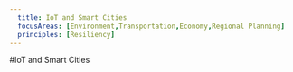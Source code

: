 ```yaml
---
  title: IoT and Smart Cities
  focusAreas: [Environment,Transportation,Economy,Regional Planning]
  principles: [Resiliency]
---
```

#IoT and Smart Cities